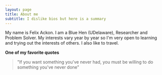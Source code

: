 ```yaml
---
layout: page
title: About me
subtitle: I dislike bios but here is a summary
---
```


My name is Felix Ackon. I am a Blue Hen (UDelaware), Researcher and Problem Solver. My interests vary year by year so I'm very open to learning and trying out the interests of others. I also like to travel.


**One of my favorite quotes**
>"If you want something you've never had, you must be willing to do something you've never done"
